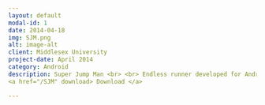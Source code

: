 ```yaml
---
layout: default
modal-id: 1
date: 2014-04-18
img: SJM.png
alt: image-alt
client: Middlesex University
project-date: April 2014
category: Android
description: Super Jump Man <br> <br> Endless runner developed for Android with custom tile map and physics engine. <br> 
<a href="/SJM" download> Download </a>

---
```

